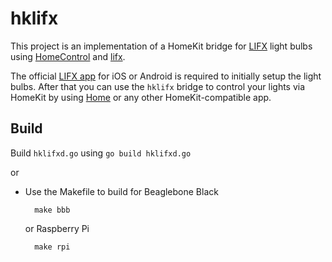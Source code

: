 # hklifx

This project is an implementation of a HomeKit bridge for [LIFX](http://www.lifx.com) light bulbs using [HomeControl](https://github.com/brutella/hc) and [lifx](https://github.com/wolfeidau/lifx).

The official [LIFX app](http://www.lifx.com/pages/go) for iOS or Android is required to initially setup the light bulbs. After that you can use the `hklifx` bridge to control your lights via HomeKit by using [Home](todo) or any other HomeKit-compatible app.

## Build

 Build `hklifxd.go` using `go build hklifxd.go` 

or 

- Use the Makefile to build for Beaglebone Black
    
        make bbb
    
    or Raspberry Pi

        make rpi